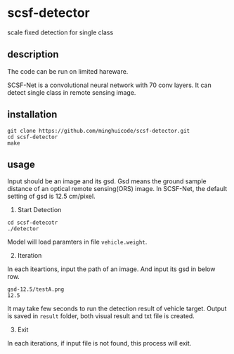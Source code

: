 # scsf-detector
scale fixed detection for single class

## description

The code can be run on limited hareware.

SCSF-Net is a convolutional neural network with 70 conv layers.
It can detect single class in remote sensing image.


## installation

```
git clone https://github.com/minghuicode/scsf-detector.git
cd scsf-detector
make
```

## usage 

Input should be an image and its gsd.
Gsd means the ground sample distance of an optical remote sensing(ORS) image.
In SCSF-Net, the default setting of gsd is 12.5 cm/pixel.

1. Start Detection

```
cd scsf-detecotr
./detector
```
Model will load paramters in file `vehicle.weight`. 

2. Iteration

In each iteartions, input the path of an image. And input its gsd in below row.

```
gsd-12.5/testA.png
12.5
```

It may take few seconds to run the detection result of vehicle target.
Output is saved in `result` folder, both visual result and txt file is created.

3. Exit

In each iterations, if input file is not found, this process will exit.
